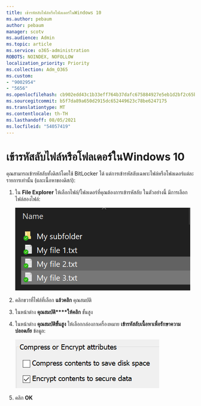 ```yaml
---
title: เข้ารหัสลับไฟล์หรือโฟลเดอร์ในWindows 10
ms.author: pebaum
author: pebaum
manager: scotv
ms.audience: Admin
ms.topic: article
ms.service: o365-administration
ROBOTS: NOINDEX, NOFOLLOW
localization_priority: Priority
ms.collection: Adm_O365
ms.custom:
- "9002954"
- "5656"
ms.openlocfilehash: cb902edd43c1b33eff764b37dafc675884927e5eb1d2bf2c65bb2e826a822583
ms.sourcegitcommit: b5f7da89a650d2915dc652449623c78be6247175
ms.translationtype: MT
ms.contentlocale: th-TH
ms.lasthandoff: 08/05/2021
ms.locfileid: "54057419"
---
```

# <a name="encrypt-files-or-folder-in-windows-10"></a>เข้ารหัสลับไฟล์หรือโฟลเดอร์ในWindows 10

คุณสามารถเข้ารหัสลับทั้งดิสก์โดยใช้ BitLocker ได้ แต่การเข้ารหัสลับเฉพาะไฟล์หรือโฟลเดอร์แต่ละรายการเท่านั้น (และเนื้อหาของดิสก์):

1. ใน **File Explorer** ให้เลือกไฟล์/โฟลเดอร์ที่คุณต้องการเข้ารหัสลับ ในตัวอย่างนี้ มีการเลือกไฟล์สองไฟล์:

    ![เลือกไฟล์หรือโฟลเดอร์เพื่อเข้ารหัสลับ](media/select-for-encrypting.png)

2. คลิกขวาที่ไฟล์ที่เลือก **แล้วคลิก** คุณสมบัติ

3. ในหน้าต่าง **คุณสมบัติ****ให้คลิก** ขั้นสูง

4. ในหน้าต่าง **คุณสมบัติขั้นสูง** ให้เลือกกล่องกาเครื่องหมาย **เข้ารหัสลับเนื้อหาเพื่อรักษาความปลอดภัย** ข้อมูล:

    ![เข้ารหัสลับเนื้อหา](media/encrypt-contents.png)

5. คลิก **OK**
